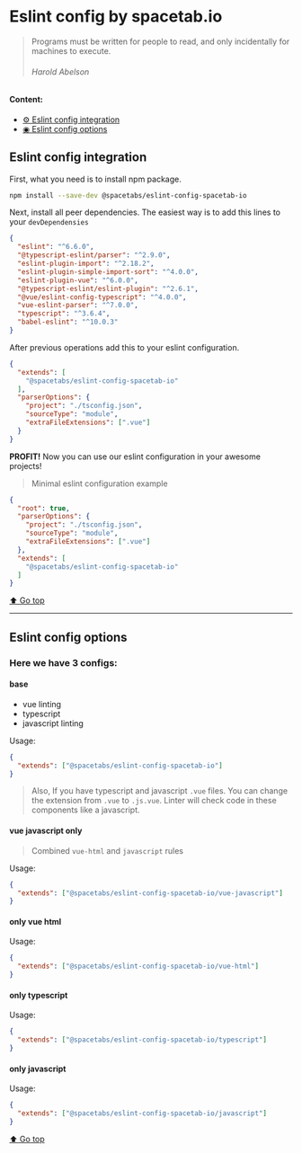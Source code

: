# Eslint config by spacetab.io

> Programs must be written for people to read, and only incidentally for machines to execute. 
> ###### Harold Abelson

#### Content:
- [⚙ Eslint config integration](#eslint-config-integration)
- [◉ Eslint config options](#eslint-config-options)


## Eslint config integration

First, what you need is to install npm package.
```bash
npm install --save-dev @spacetabs/eslint-config-spacetab-io
```

Next, install all peer dependencies. The easiest way is to add this lines to your `devDependensies`
```json
{
  "eslint": "^6.6.0",
  "@typescript-eslint/parser": "^2.9.0",
  "eslint-plugin-import": "^2.18.2",
  "eslint-plugin-simple-import-sort": "^4.0.0",
  "eslint-plugin-vue": "^6.0.0",
  "@typescript-eslint/eslint-plugin": "^2.6.1",
  "@vue/eslint-config-typescript": "^4.0.0",
  "vue-eslint-parser": "^7.0.0",
  "typescript": "^3.6.4",
  "babel-eslint": "^10.0.3"
}
```

After previous operations add this to your eslint configuration.
```json
{
  "extends": [
    "@spacetabs/eslint-config-spacetab-io"
  ],
  "parserOptions": {
    "project": "./tsconfig.json",
    "sourceType": "module",
    "extraFileExtensions": [".vue"]
  }
}
```
**PROFIT!** Now you can use our eslint configuration in your awesome projects!

> Minimal eslint configuration example 
```json
{
  "root": true,
  "parserOptions": {
    "project": "./tsconfig.json",
    "sourceType": "module",
    "extraFileExtensions": [".vue"]
  },
  "extends": [
    "@spacetabs/eslint-config-spacetab-io"
  ]
}
```

[⬆ Go top](#eslint-config-by-spacetabio)

---

## Eslint config options

### Here we have 3 configs:

#### base
- vue linting
- typescript
- javascript linting

Usage:
```json
{
  "extends": ["@spacetabs/eslint-config-spacetab-io"]
}
```

> Also, If you have typescript and javascript `.vue` files. You can change the extension from `.vue` to `.js.vue`. Linter will check code in these components like a javascript.


#### vue javascript only
> Combined `vue-html` and `javascript` rules

Usage:
```json
{
  "extends": ["@spacetabs/eslint-config-spacetab-io/vue-javascript"]
}
```

#### only vue html
Usage:
```json
{
  "extends": ["@spacetabs/eslint-config-spacetab-io/vue-html"]
}
```

#### only typescript
Usage:
```json
{
  "extends": ["@spacetabs/eslint-config-spacetab-io/typescript"]
}
```

#### only javascript
Usage:
```json
{
  "extends": ["@spacetabs/eslint-config-spacetab-io/javascript"]
}
```

[⬆ Go top](#eslint-config-by-spacetabio)
